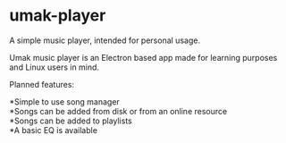# umak-player
A simple music player, intended for personal usage.

Umak music player is an Electron based app made for learning purposes and Linux users in mind.

Planned features:

*Simple to use song manager<br>
*Songs can be added from disk or from an online resource<br>
*Songs can be added to playlists<br>
*A basic EQ is available
